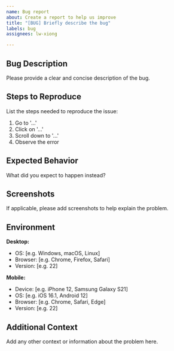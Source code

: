 ```yaml
---
name: Bug report
about: Create a report to help us improve
title: "[BUG] Briefly describe the bug"
labels: bug
assignees: lw-xiong

---
```


## Bug Description
Please provide a clear and concise description of the bug.

## Steps to Reproduce
List the steps needed to reproduce the issue:
1. Go to '...'
2. Click on '...'
3. Scroll down to '...'
4. Observe the error

## Expected Behavior
What did you expect to happen instead?

## Screenshots
If applicable, please add screenshots to help explain the problem.

## Environment
**Desktop:**
- OS: [e.g. Windows, macOS, Linux]
- Browser: [e.g. Chrome, Firefox, Safari]
- Version: [e.g. 22]

**Mobile:**
- Device: [e.g. iPhone 12, Samsung Galaxy S21]
- OS: [e.g. iOS 16.1, Android 12]
- Browser: [e.g. Chrome, Safari, Edge]
- Version: [e.g. 22]

## Additional Context
Add any other context or information about the problem here.
